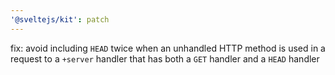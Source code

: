 ```yaml
---
'@sveltejs/kit': patch
---
```


fix: avoid including `HEAD` twice when an unhandled HTTP method is used in a request to a `+server` handler that has both a `GET` handler and a `HEAD` handler
